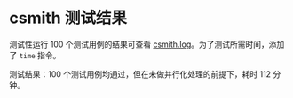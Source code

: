 # csmith 测试结果

测试性运行 100 个测试用例的结果可查看 [csmith.log](./log/csmith.log)。为了测试所需时间，添加了 `time` 指令。

测试结果：100 个测试用例均通过，但在未做并行化处理的前提下，耗时 112 分钟。